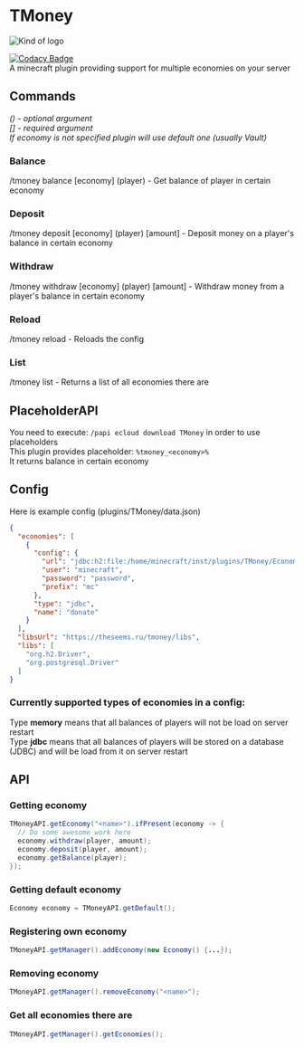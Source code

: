 # TMoney
![Kind of logo](https://theseems.ru/tmoney/logo.png)  

[![Codacy Badge](https://api.codacy.com/project/badge/Grade/696b14ae195643c79e6e2c0d6375133d)](https://app.codacy.com/manual/TheSeems/TMoney?utm_source=github.com&utm_medium=referral&utm_content=TheSeems/TMoney&utm_campaign=Badge_Grade_Dashboard)  
A minecraft plugin providing support for multiple economies on your server

## Commands
_() - optional argument_  
_[] - required argument_  
_If economy is not specified plugin will use default one (usually Vault)_  

### Balance
/tmoney balance [economy] (player) - Get balance of player in certain economy
### Deposit
/tmoney deposit [economy] (player) [amount] - Deposit money on a player's balance in certain economy 
### Withdraw
/tmoney withdraw [economy] (player) [amount] - Withdraw money from a player's balance in certain economy 
### Reload
/tmoney reload - Reloads the config
### List
/tmoney list - Returns a list of all economies there are

## PlaceholderAPI
You need to execute: `/papi ecloud download TMoney` in order to use placeholders  
This plugin provides placeholder: `%tmoney_<economy>%`  
It returns balance in certain economy 

## Config
Here is example config (plugins/TMoney/data.json)  

```json
{
  "economies": [
    {
      "config": {
        "url": "jdbc:h2:file:/home/minecraft/inst/plugins/TMoney/Economy.db",
        "user": "minecraft",
        "password": "password",
        "prefix": "mc"
      },
      "type": "jdbc",
      "name": "donate"
    }
  ],
  "libsUrl": "https://theseems.ru/tmoney/libs",
  "libs": [
    "org.h2.Driver",
    "org.postgresql.Driver"
  ]
}
```

### Currently supported types of economies in a config:
Type __memory__ means that all balances of players will not be load on server restart  
Type __jdbc__ means that all balances of players will be stored on a database (JDBC) and will be load from it on server restart 

## API
### Getting economy
```Java
TMoneyAPI.getEconomy("<name>").ifPresent(economy -> {
  // Do some awesome work here
  economy.withdraw(player, amount);
  economy.deposit(player, amount);
  economy.getBalance(player);
});
```
### Getting default economy
```Java
Economy economy = TMoneyAPI.getDefault();
```
### Registering own economy
```Java
TMoneyAPI.getManager().addEconomy(new Economy() {...});
```
### Removing economy
```Java
TMoneyAPI.getManager().removeEconomy("<name>");
```
### Get all economies there are
```Java
TMoneyAPI.getManager().getEconomies();
```

